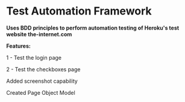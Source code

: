 # Test Automation Framework
**Uses BDD principles to perform automation testing of Heroku's test website the-internet.com**

**Features:**

1 - Test the login page

2 - Test the checkboxes page


Added screenshot capability

Created Page Object Model
